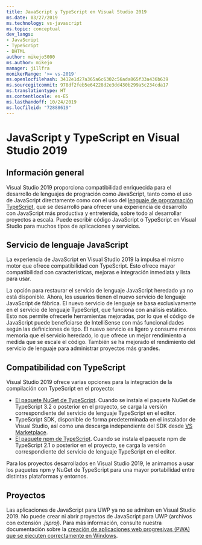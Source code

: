 ```yaml
---
title: JavaScript y TypeScript en Visual Studio 2019
ms.date: 03/27/2019
ms.technology: vs-javascript
ms.topic: conceptual
dev_langs:
- JavaScript
- TypeScript
- DHTML
author: mikejo5000
ms.author: mikejo
manager: jillfra
monikerRange: '>= vs-2019'
ms.openlocfilehash: 3412e1d27a365a6c6302c56ada865f33a436b639
ms.sourcegitcommit: 978df2feb5e64228d2e3dd430b299a5c234cda17
ms.translationtype: HT
ms.contentlocale: es-ES
ms.lasthandoff: 10/24/2019
ms.locfileid: "72888619"
---
```

# <a name="javascript-and-typescript-in-visual-studio-2019"></a>JavaScript y TypeScript en Visual Studio 2019

## <a name="overview"></a>Información general

Visual Studio 2019 proporciona compatibilidad enriquecida para el desarrollo de lenguajes de progración como JavaScript, tanto como el uso de JavaScript directamente como con el uso del [lenguaje de programación TypeScript](http://www.typescriptlang.org/), que se desarrolló para ofrecer una experiencia de desarrollo con JavaScript más productiva y entretenida, sobre todo al desarrollar proyectos a escala. Puede escribir código JavaScript o TypeScript en Visual Studio para muchos tipos de aplicaciones y servicios.

## <a name="javascript-language-service"></a>Servicio de lenguaje JavaScript

La experiencia de JavaScript en Visual Studio 2019 la impulsa el mismo motor que ofrece compatibilidad con TypeScript. Esto ofrece mayor compatibilidad con características, mejoras e integración inmediata y lista para usar.

La opción para restaurar el servicio de lenguaje JavaScript heredado ya no está disponible. Ahora, los usuarios tienen el nuevo servicio de lenguaje JavaScript de fábrica. El nuevo servicio de lenguaje se basa exclusivamente en el servicio de lenguaje TypeScript, que funciona con análisis estático. Esto nos permite ofrecerle herramientas mejoradas, por lo que el código de JavaScript puede beneficiarse de IntelliSense con más funcionalidades según las definiciones de tipo. El nuevo servicio es ligero y consume menos memoria que el servicio heredado, lo que ofrece un mejor rendimiento a medida que se escale el código. También se ha mejorado el rendimiento del servicio de lenguaje para administrar proyectos más grandes.

## <a name="typescript-support"></a>Compatibilidad con TypeScript

Visual Studio 2019 ofrece varias opciones para la integración de la compilación con TypeScript en el proyecto:

* [El paquete NuGet de TypeScript](https://www.nuget.org/packages/Microsoft.TypeScript.MSBuild). Cuando se instala el paquete NuGet de TypeScript 3.2 o posterior en el proyecto, se carga la versión correspondiente del servicio de lenguaje TypeScript en el editor.
* TypeScript SDK, disponible de forma predeterminada en el instalador de Visual Studio, así como una descarga independiente del SDK desde [VS Marketplace](https://marketplace.visualstudio.com/items?itemName=TypeScriptTeam.typescript-331-vs2017).
* [El paquete npm de TypeScript](https://www.npmjs.com/package/typescript). Cuando se instala el paquete npm de TypeScript 2.1 o posterior en el proyecto, se carga la versión correspondiente del servicio de lenguaje TypeScript en el editor.

Para los proyectos desarrollados en Visual Studio 2019, le animamos a usar los paquetes npm y NuGet de TypeScript para una mayor portabilidad entre distintas plataformas y entornos.

## <a name="projects"></a>Proyectos

Las aplicaciones de JavaScript para UWP ya no se admiten en Visual Studio 2019. No puede crear ni abrir proyectos de JavaScript para UWP (archivos con extensión *.jsproj*). Para más información, consulte nuestra documentación sobre la [creación de aplicaciones web progresivas (PWA) que se ejecuten correctamente en Windows](/microsoft-edge/progressive-web-apps/get-started).
